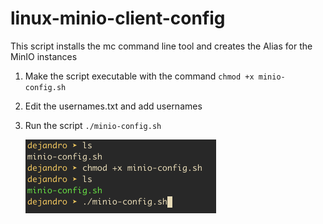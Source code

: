 # linux-minio-client-config
This script installs the mc command line tool and creates the Alias for the MinIO instances

1. Make the script executable with the command
   `chmod +x minio-config.sh`
2. Edit the usernames.txt and add usernames
3. Run the script
   `./minio-config.sh`

   <img src="minio-config.png" width=305 height=118)>
